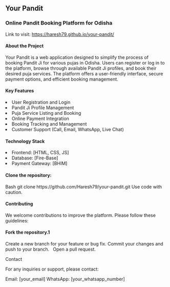 <h2>Your Pandit</h2>
<h3>Online Pandit Booking Platform for Odisha</h3>
Link to visit: <a href="https://haresh79.github.io/your-pandit/">https://haresh79.github.io/your-pandit/</a>
<h4>About the Project</h4>

Your Pandit is a web application designed to simplify the process of booking Pandit Ji for various pujas in Odisha. Users can register or log in to the platform, browse through available Pandit Ji profiles, and book their desired puja services. The platform offers a user-friendly interface, secure payment options, and efficient booking management.

<h4>Key Features</h4>

<li>User Registration and Login</li>
<li>Pandit Ji Profile Management</li>
<li>Puja Service Listing and Booking</li>
<li>Online Payment Integration</li>
<li>Booking Tracking and Management</li>
<li>Customer Support (Call, Email, WhatsApp, Live Chat)</li>
  
<h4>Technology Stack</h4>

<li>Frontend: [HTML, CSS, JS]</li>
<li>Database: [Fire-Base]</li>
<li>Payment Gateway: [BHIM]</li>

<h4>Clone the repository:</h4>
Bash
git clone https://github.com/Haresh79/your-pandit.git
Use code with caution.  

<h4>Contributing</h4>

We welcome contributions to improve the platform. Please follow these guidelines:

<h4>Fork the repository.1</h4>
Create a new branch for your feature or bug fix.
Commit your changes and push to your branch.   
Open a pull request.

Contact

For any inquiries or support, please contact:

Email: [your_email]
WhatsApp: [your_whatsapp_number]
